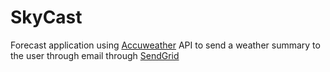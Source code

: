 # SkyCast

Forecast application using [Accuweather](https://developer.accuweather.com/apis) API to send a weather summary to the user through email through [SendGrid](https://app.sendgrid.com/guide/integrate/langs/smtp)
